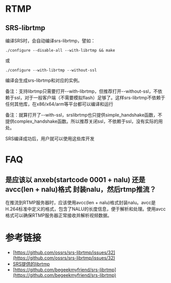 # RTMP

## SRS-librtmp

编译SRS时，会自动编译srs-librtmp，譬如：
```
./configure --disable-all --with-librtmp && make 
```
或
```
./configure --with-librtmp --without-ssl
```

编译会生成srs-librtmp和对应的实例。

备注：支持librtmp只需要打开--with-librtmp，但推荐打开--without-ssl，不依赖于ssl，对于一般客户端（不需要模拟flash）足够了。这样srs-librtmp不依赖于任何其他库，在x86/x64/arm等平台都可以编译和运行

备注：就算打开了--with-ssl，srslibrtmp也只提供simple_handshake函数，不提供complex_handshake函数。所以推荐关闭ssl，不依赖于ssl，没有实际的用处。

SRS编译成功后，用户就可以使用这些库开发

# FAQ

## 是应该以 anxeb(startcode 0001 + nalu) 还是 avcc(len + nalu)格式 封装nalu，然后rtmp推流？

在推流到RTMP服务器时，应该使用avcc(len + nalu)格式封装nalu。avcc是H.264标准中定义的格式，包含了NALU的长度信息，便于解析和处理。使用avcc格式可以确保RTMP服务器正常接收并解析视频数据。

# 参考链接

- [https://github.com/ossrs/srs-librtmp/issues/32](https://github.com/ossrs/srs-librtmp/issues/32)
- [SRS提供的librtmp](https://blog.csdn.net/ai2000ai/article/details/78329039)
- [https://github.com/begeekmyfriend/srs-librtmp](https://github.com/begeekmyfriend/srs-librtmp)
